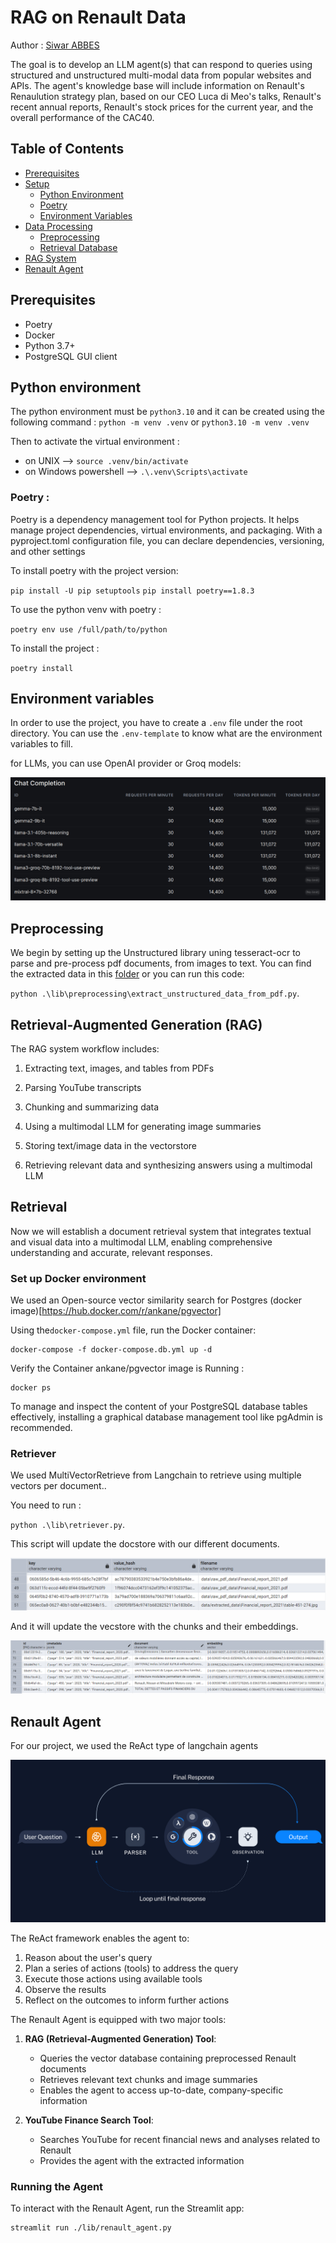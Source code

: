 # RAG on Renault Data
Author : [Siwar ABBES](https://www.linkedin.com/in/siwar-abbes/)

The goal is to develop an LLM agent(s) that can respond to queries using structured and
unstructured multi-modal data from popular websites and APIs. The agent's knowledge base
will include information on Renault's Renaulution strategy plan, based on our CEO Luca di
Meo's talks, Renault's recent annual reports, Renault's stock prices for the current year, and
the overall performance of the CAC40.

## Table of Contents
- [Prerequisites](#prerequisites)
- [Setup](#setup)
  - [Python Environment](#python-environment)
  - [Poetry](#poetry)
  - [Environment Variables](#environment-variables)
- [Data Processing](#data-processing)
  - [Preprocessing](#preprocessing)
  - [Retrieval Database](#retrieval-database)
- [RAG System](#rag-system)
- [Renault Agent](#renault-agent)

## Prerequisites
- Poetry
- Docker
- Python 3.7+
- PostgreSQL GUI client

## Python environment

The python environment must be `python3.10` and it can be created using the following command :
`python -m venv .venv`
or
`python3.10 -m venv .venv`

Then to activate the virtual environment :
- on UNIX --> `source .venv/bin/activate`
- on Windows powershell --> `.\.venv\Scripts\activate`

### Poetry :

Poetry is a dependency management tool for Python projects.
It helps manage project dependencies, virtual environments, and packaging.
With a pyproject.toml configuration file, you can declare dependencies, versioning, and other settings

To install poetry with the project version:

`pip install -U pip setuptools`
`pip install poetry==1.8.3`

To use the python venv with poetry :

`poetry env use /full/path/to/python`

To install the project :

`poetry install`


## Environment variables

In order to use the project, you have to create a `.env` file under the root directory.
You can use the `.env-template` to know what are the environment variables to fill.

for LLMs, you can use OpenAI provider or Groq models:

![Groq models](static/groq_models.png)


## Preprocessing
We begin by setting up the Unstructured library uning tesseract-ocr to parse and pre-process pdf documents, from images to text. 
You can find the extracted data in this [folder](https://github.com/siwaar/rag-renault/tree/feat/rag/data/extracted_data)
or you can run this code:

`python .\lib\preprocessing\extract_unstructured_data_from_pdf.py`.

## Retrieval-Augmented Generation (RAG)
The RAG system workflow includes:

1. Extracting text, images, and tables from PDFs

2. Parsing YouTube transcripts

3. Chunking and summarizing data

4. Using a multimodal LLM for generating image summaries

5. Storing text/image data in the vectorstore

6. Retrieving relevant data and synthesizing answers using a multimodal LLM

## Retrieval 
Now we will establish a document retrieval system that integrates textual and visual data into a multimodal LLM, enabling comprehensive understanding and accurate, relevant responses. 
### Set up Docker environment
We used an Open-source vector similarity search for Postgres (docker image)[https://hub.docker.com/r/ankane/pgvector]


Using the`docker-compose.yml` file, run the Docker container:

```
docker-compose -f docker-compose.db.yml up -d

```
Verify the Container ankane/pgvector image is Running :
```
docker ps
```
To manage and inspect the content of your PostgreSQL database tables effectively,
installing a graphical database management tool like pgAdmin is recommended.

### Retriever
We used MultiVectorRetrieve from Langchain to retrieve using multiple vectors per document..

You need to run :

`python .\lib\retriever.py`.

This script will update the docstore with our different documents.

![Docstore](static/docstore.png)

And it will update the vecstore with the chunks and their embeddings.

![Vectorstore](static/vectorstore.png)


## Renault Agent
For our project, we used the ReAct type of langchain agents

![react](static/react.png)

The ReAct framework enables the agent to:
1. Reason about the user's query
2. Plan a series of actions (tools) to address the query
3. Execute those actions using available tools
4. Observe the results
5. Reflect on the outcomes to inform further actions

The Renault Agent is equipped with two major tools:

1. **RAG (Retrieval-Augmented Generation) Tool**:
   - Queries the vector database containing preprocessed Renault documents
   - Retrieves relevant text chunks and image summaries
   - Enables the agent to access up-to-date, company-specific information

2. **YouTube Finance Search Tool**:
   - Searches YouTube for recent financial news and analyses related to Renault
   - Provides the agent with the extracted information

### Running the Agent

To interact with the Renault Agent, run the Streamlit app:

```bash
streamlit run ./lib/renault_agent.py

